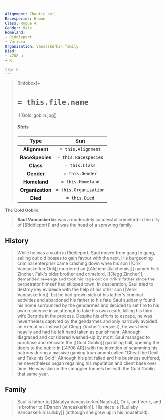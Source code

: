 ```yaml
---

Alignment: Chaotic evil
Racespecies: Human
Class: Rogue 4
Gender: Male
Homeland:
- Riddleport
- Varisia
Organization: Vancaskerkin family
Died:
- 4708 a
- R

tag: 👤️
---
```


> [!infobox]+
> #  `= this.file.name`
> ![[Gold_goblin.jpg]]
> ##### Stats
> Type | Stat |
> :---: |:---:|
> **Alignment** | `= this.Alignment` |
> **RaceSpecies** | `= this.Racespecies` |
> **Class** | `= this.Class` |
> **Gender** | `= this.Gender` |
> **Homeland** | `= this.Homeland` |
> **Organization** | `= this.Organization` |
> **Died** | `= this.Died` |



 
 The Gold Goblin.
> **Saul Vancaskerkin** was a moderately successful crimelord in the city of [[Riddleport]] and was the head of a sprawling family. 


## History

> While he was a youth in Riddleport, Saul moved from gang to gang, selling out old bosses to gain favour with the next. His burgeoning criminal enterprise came crashing down when his son [[Orik Vancaskerkin|Orik]] murdered an [[Alchemist|alchemist]] named Falk Zincher. Falk's older brother and crimelord, [[Clegg Zincher]], demanded revenge and took his rage out on Orik's father since the perpetrator himself had skipped town.
> In desperation, Saul tried to destroy key evidence with the help of his other son [[Verik Vancaskerkin]], but he had grown sick of his father's criminal activities and abandoned his father to his fate. Saul suddenly found his home surrounded by the gendarmes and decided to set fire to his own residence in an attempt to fake his own death, killing his third wife Bertrida in the process. Despite his efforts to escape, he was nevertheless captured by the gendarmes and only narrowly avoided an execution. Instead (at Clegg Zincher's request), he was fined heavily and had his left hand taken as punishment.
> Although disgraced and considered washed-up by most, Saul managed to purchase and renovate the [[Gold Goblin]] gambling hall, opening the doors to the public in [[4708 AR]] with the intention of scamming his patrons during a massive gaming tournament called "Cheat the Devil and Take his Gold". Although his plot failed and his business suffered, he nevertheless began regaining his reputation and client base over time.
> He was slain in the smuggler tunnels beneath the Gold Goblin that same year.


## Family

> Saul is father to [[Natalya Vancaskerkin|Natalya]], Orik, and Verik, and is brother to [[Damon Vancaskerkin]]. His niece is [[Lullaby Vancaskerkin|Lullaby]] (although she grew up in his household).







